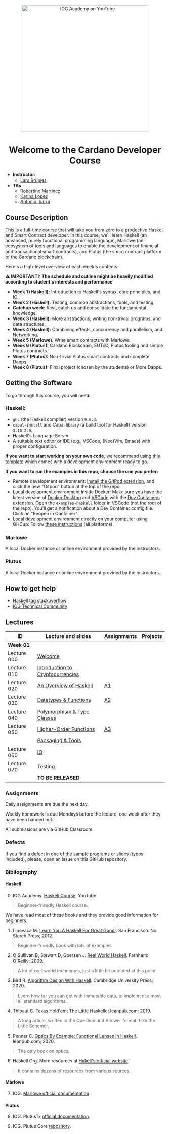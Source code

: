 <div align="center">
    <a href="https://www.youtube.com/@iogacademy"><img src="./img/logos.png" alt="IOG Academy on YouTube" width="400"></a>
  <h1>Welcome to the Cardano Developer Course</h1>
</div>

- **Instructor:**
  - [Lars Brünjes](email:lars.bruenjes@iohk.io)
- **TAs**
  - [Robertino Martinez](email:robertino.martinez@iohk.io)
  - [Karina Lopez](email:karina.lopez@iohk.io)
  - [Antonio Ibarra](email:antonio.ibarra@iohk.io)

## Course Description

This is a full-time course that will take you from zero to a productive Haskell and Smart Contract developer. In this course, we'll learn Haskell (an advanced, purely functional programming language), Marlowe (an ecosystem of tools and languages to enable the development of financial and transactional smart contracts), and Plutus (the smart contract platform of the Cardano blockchain).

Here's a high-level overview of each week's contents:

**⚠️ IMPORTANT!: The schedule and outline might be heavily modified according to student's interests and performance**

- **Week 1 (Haskell):** Introduction to Haskell's syntax, core principles, and IO.
- **Week 2 (Haskell):** Testing, common abstractions, tools, and testing.
- **Catchup week:**     Rest, catch up and consolidate the fundamental knowledge.
- **Week 3 (Haskell):** More abstractions, writing non-trivial programs, and data structures.
- **Week 4 (Haskell):** Combining effects, concurrency and parallelism, and Networking.
- **Week 5 (Marlowe):** Write smart contracts with Marlowe.
- **Week 6 (Plutus):** Cardano Blockchain, EUTxO, Plutus tooling and simple Plutus contracts.
- **Week 7 (Plutus):** Non-trivial Plutus smart contracts and complete Dapps.
- **Week 8 (Plutus):** Final project (chosen by the students) or More Dapps.

## Getting the Software

To go through this course, you will need:

### Haskell:
- `ghc` (the Haskell compiler) version `9.6.3`.
- `cabal-install` and Cabal library (a build tool for Haskell) version `3.10.2.0`.
- Haskell's Language Server
- A suitable text editor or IDE (e.g., VSCode, (Neo)Vim, Emacs) with proper configuration.

**If you want to start working on your own code**, we recommend using [this template](https://github.com/iog-edu-kenya-2024/haskell-template) which comes with a development environment ready to go.

**If you want to run the examples in this repo, choose the one you prefer:**
- Remote development environment: [Install the GitPod extension](https://www.gitpod.io/docs/configure/user-settings/browser-extension), and click the new "Gitpod" button at the top of the repo.
- Local development environment inside Docker: Make sure you have the latest version of [Docker Desktop](https://www.docker.com/products/docker-desktop/) and [VSCode](https://code.visualstudio.com/) with the [Dev Containers](https://marketplace.visualstudio.com/items?itemName=ms-vscode-remote.remote-containers) extension. Open the `examples-haskell` folder in VSCode (not the root of the repo). You'll get a notification about a Dev Container config file. Click on "Reopen in Container".
- Local development environment directly on your computer using GHCup: Follow [these instructions](https://www.youtube.com/watch?v=hSN5mxITv0A&list=PLNEK_Ejlx3x1D9Vq5kqeC3ZDEP7in4dqb&index=13) (all platforms).

### Marlowe
A local Docker instance or online environment provided by the instructors.

### Plutus
A local Docker instance or online environment provided by the instructors.

## How to get help

- [Haskell tag stackoverflow](https://stackoverflow.com/questions/tagged/haskell)
- [IOG Technical Community](https://discord.com/invite/inputoutput)

## Lectures 

|      ID     | Lecture and slides                                       | Assignments                                            | Projects                                            |
|-------------|----------------------------------------------------------|--------------------------------------------------------|-----------------------------------------------------|
| **Week 01** |                                                          |                                                        |                                                     |
| Lecture 000 | [Welcome][1]                                             |                                                        |                                                     |
| Lecture 010 | [Introduction to Cryptocurrencies][2]                    |                                                        |                                                     |
| Lecture 020 | [An Overview of Haskell][3]                              |     [A1](https://classroom.github.com/a/-1HBIQg-)      |                                                     |
| Lecture 030 | [Datatypes & Functions][4]                               |     [A2](https://classroom.github.com/a/I3gkUEN1)      |                                                     |
| Lecture 040 | [Polymorphism & Type Classes][5]                         |                                                        |                                                     |
| Lecture 050 | [Higher-Order Functions][6]                              |     [A3](https://classroom.github.com/a/krH3m18A)      |                                                     |
|             | [Packaging & Tools][7]                                   |                                                        |                                                     |
| Lecture 060 | [IO][8]                                                  |                                                        |                                                     |
| Lecture 070 | Testing                                                  |                                                        |                                                     |
|             |  **TO BE RELEASED**                                      |                                                        |                                                     |

[1]:   ../lectures/00-welcome.pdf
[2]:   ../lectures/01-intro-cryptocurrencies. 
[3]:   ../lectures/02-overview-haskell.pdf
[4]:   ../lectures/03-datatypes-functions.pdf
[5]:   ../lectures/04-polymorphism-type-classes.pdf
[6]:   ../lectures/05-higher-order-functions.pdf
[7]:   ../lectures/06-packaging-and-tools.pdf
[8]:   ../lectures/07-io.pdf

### Assignments

Daily assignments are due the next day.

Weekly homework is due Mondays before the lecture, one week after they have been handed out.

All submissions are via GitHub Classroom.

### Defects

If you find a defect in one of the sample programs or slides (typos included), please, open an issue on this GitHub repository.

### Bibliography

#### Haskell

0. IOG Academy. [Haskell Course](https://github.com/input-output-hk/haskell-course). YouTube.

> Beginner-friendly Haskell course.

We have read most of these books and they provide good information for beginners.

1. Lipovača M. [Learn You A Haskell For Great Good!](http://learnyouahaskell.com/). San Francisco: No Starch Press; 2012.

> Beginner-friendly book with lots of examples.

2. O'Sullivan B, Stewart D, Goerzen J. [Real World Haskell](http://book.realworldhaskell.org/). Farnham: O'Reilly; 2009.

>A lot of real-world techniques, just a little bit outdated at this point.

3. Bird R. [Algorithm Design With Haskell](https://www.amazon.com/Algorithm-Design-Haskell-Richard-Bird-ebook/dp/B08BKXJ1N3/ref=tmm_kin_swatch_0?_encoding=UTF8&qid=1597814133&sr=8-1). Cambridge University Press; 2020.

>Learn how far you can get with immutable data, to implement almost all standard algorithms.

4. Thibaut C. [Texas Hold'em: The Little Haskeller](https://leanpub.com/texasholdem-tlh).leanpub.com; 2019.

>A long article, written in the Question and Answer format. Like the Little Schemer.

5. Penner C. [Optics By Example: Functional Lenses In Haskell](https://leanpub.com/optics-by-example). leanpub.com; 2020.

>The only book on optics.

6. Haskell Org. More resources at [Hakell's official website](https://www.haskell.org/documentation/).

> It contains dozens of resources from various sources.

#### Marlowe

7. IOG. [Marlowe official documentation](https://docs.marlowe.iohk.io/docs/introduction).

#### Plutus

8. IOG. PlutusTx [official documentation](https://plutus.readthedocs.io/en/latest/).

9. IOG. Plutus Core [repository](https://github.com/input-output-hk/plutus).
